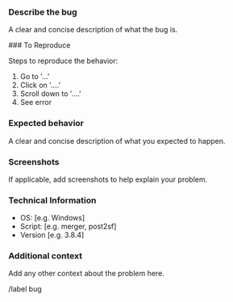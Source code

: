 ### Describe the bug

A clear and concise description of what the bug is.

### To Reproduce

Steps to reproduce the behavior:

1. Go to '...'
2. Click on '....'
3. Scroll down to '....'
4. See error

### Expected behavior

A clear and concise description of what you expected to happen.

### Screenshots

If applicable, add screenshots to help explain your problem.

### Technical Information

- OS: [e.g. Windows]
- Script: [e.g. merger, post2sf]
- Version [e.g. 3.8.4]

### Additional context

Add any other context about the problem here.

<!-- Quick Actions -->

/label bug
